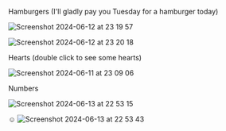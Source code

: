 Hamburgers (I'll gladly pay you Tuesday for a hamburger today)

![Screenshot 2024-06-12 at 23 19 57](https://github.com/GutarManboy1/Javascript-Ruby-Exercises/assets/122960936/3e1564e1-f1b6-406d-95f1-3df22b409f4a)

![Screenshot 2024-06-12 at 23 20 18](https://github.com/GutarManboy1/Javascript-Ruby-Exercises/assets/122960936/16990313-7d18-4caa-9dd0-f5c1fadff809)


Hearts (double click to see some hearts)

![Screenshot 2024-06-11 at 23 09 06](https://github.com/GutarManboy1/Javascript-Ruby-Exercises/assets/122960936/578c892b-4942-4c8b-8c18-5ae7e519f647)

Numbers

![Screenshot 2024-06-13 at 22 53 15](https://github.com/GutarManboy1/Javascript-Ruby-Exercises/assets/122960936/e0e4457f-2aad-43b2-ae68-73edfe6a5f36)

☺️ 
![Screenshot 2024-06-13 at 22 53 43](https://github.com/GutarManboy1/Javascript-Ruby-Exercises/assets/122960936/2bf4bc67-69f1-4b94-ab8e-28a41a8ff530)

